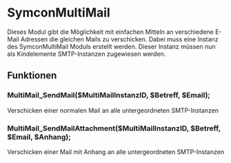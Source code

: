 # SymconMultiMail
Dieses Modul gibt die Möglichkeit mit einfachen Mitteln an verschiedene E-Mail Adressen die gleichen Mails zu verschicken. Dabei muss eine Instanz des SymconMultiMail Moduls erstellt werden. Dieser Instanz müssen nun als Kindelemente SMTP-Instanzen zugewiesen werden. 
## Funktionen
### MultiMail_SendMail($MultiMailInstanzID, $Betreff, $Email);
Verschicken einer normalen Mail an alle untergeordneten SMTP-Instanzen
### MultiMail_SendMailAttachment($MultiMailInstanzID, $Betreff, $Email, $Anhang);
Verschicken einer Mail mit Anhang an alle untergeordneten SMTP-Instanzen
